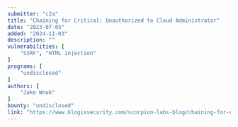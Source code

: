 ```yaml
---
submitter: "c2a"
title: "Chaining for Critical: Unauthorized to Cloud Administrator"
date: "2023-07-05"
added: "2024-11-03"
description: ""
vulnerabilities: [
    "SSRF", "HTML injection"
]
programs: [
    "undisclosed"
]
authors: [
    "Jake Wnuk"
]
bounty: "undisclosed"
link: "https://www.klogixsecurity.com/scorpion-labs-blog/chaining-for-critical-unauthorized-to-cloud-administrator"
---
```




